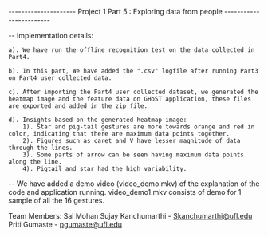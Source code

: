 --------------------- Project 1 Part 5 : Exploring data from people ------------------------




-- Implementation details:

	a). We have run the offline recognition test on the data collected in Part4.

	b). In this part, We have added the ".csv" logfile after running Part3 on Part4 user collected data.

	c). After importing the Part4 user collected dataset, we generated the heatmap image and the feature data on GHoST application, these files are exported and added in the zip file. 

	d). Insights based on the generated heatmap image: 
		1). Star and pig-tail gestures are more towards orange and red in color, indicating that there are maximum data points together.
		2). Figures such as caret and V have lesser magnitude of data through the lines. 
		3). Some parts of arrow can be seen having maximum data points along the line. 
		4). Pigtail and star had the high variability.



-- We have added a demo video (video_demo.mkv) of the explanation of the code and application running. 
	video_demo1.mkv consists of demo for 1 sample of all the 16 gestures.

Team Members:
Sai Mohan Sujay Kanchumarthi - Skanchumarthi@ufl.edu
Priti Gumaste - pgumaste@ufl.edu

